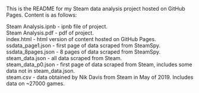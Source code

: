 This is the README for my Steam data analysis project hosted on GitHub Pages. Content is as follows:

Steam Analysis.ipnb - ipnb file of project.  
Steam Analysis.pdf - pdf of project.  
index.html - html version of content hosted on GitHub Pages.  
ssdata_page1.json - first page of  data scraped from SteamSpy.  
ssdata_8pages.json - 8 pages of data scraped from SteamSpy.  
steam_data.json - all data scraped from Steam.  
steam_data_p0.json - first page of data scraped from Steam, includes some data not in steam_data.json.  
steam.csv - data obtained by Nik Davis from Steam in May of 2019. Includes data on ~27000 games.
